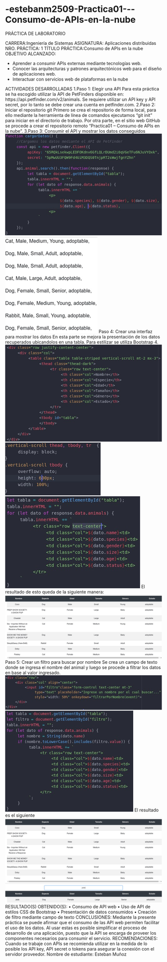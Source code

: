 # -estebanm2509-Practica01---Consumo-de-APIs-en-la-nube
PRÁCTICA DE LABORATORIO 

CARRERA:Ingeniería de Sistemas	ASIGNATURA: Aplicaciones distribuidas
NRO. PRÁCTICA:	1	TÍTULO PRÁCTICA:Consumo de APIs en la nube
OBJETIVO ALCANZADO:
<ul>
<li>Aprender a consumir APIs externas mediante tecnologías web.</li> 
<li>Conocer las arquitecturas y patrones arquitectónicos web para el diseño de aplicaciones web.</li>
<li>Interactuar con servicios web de plataformas en la nube</li>
</ul>
ACTIVIDADES DESARROLLADAS
1.Paso 1: Elegir una API
Para esta práctica se ha escogido utilizar la API de PetFinders disponible en: https://api.petfinder.com/v2/animals. Se requiere utilizar un API key y API secret, por lo tanto se debe crear una cuenta en petfinder.com.
2.Paso 2: Iniciar el repositorio git 
Primero se crea el repositorio de forma local, para ello mediante la herramienta de línea de comandos ejecutamos “git init” para iniciar en el directorio de trabajo. Por otra parte, en el sitio web GitHub se procede a crear el repositorio remoto “Practica01 – Consumo de APIs en la nube”.
3.Paso 3: Consumir el API y mostrar los datos conseguidos
<img src="https://github.com/estebanm2509/-estebanm2509-Practica01---Consumo-de-APIs-en-la-nube/blob/master/1.jpg">
<img src="https://github.com/estebanm2509/-estebanm2509-Practica01---Consumo-de-APIs-en-la-nube/blob/master/2.jpg">
Paso 4: Crear una interfaz para mostrar los datos
En esta parte se mejora la presentación de los datos recuperados ubicandolos en una tabla. Para estilizar se utiliza Bootstrap 4.
<img src="https://github.com/estebanm2509/-estebanm2509-Practica01---Consumo-de-APIs-en-la-nube/blob/master/3.jpg">
<img src="https://github.com/estebanm2509/-estebanm2509-Practica01---Consumo-de-APIs-en-la-nube/blob/master/4.jpg">
<img src="https://github.com/estebanm2509/-estebanm2509-Practica01---Consumo-de-APIs-en-la-nube/blob/master/5.jpg">
El resultado de esto queda de la siguiente manera:
<img src="https://github.com/estebanm2509/-estebanm2509-Practica01---Consumo-de-APIs-en-la-nube/blob/master/6.jpg">
Paso 5: Crear un filtro para buscar por nombre
Se crea un campo de texto donde se ingresa el nombre del animal y luego se procede a filtrar los datos en base al valor ingresado.
<img src="https://github.com/estebanm2509/-estebanm2509-Practica01---Consumo-de-APIs-en-la-nube/blob/master/7.jpg">
<img src="https://github.com/estebanm2509/-estebanm2509-Practica01---Consumo-de-APIs-en-la-nube/blob/master/8.jpg">
El resultado es el siguiente
<img src="https://github.com/estebanm2509/-estebanm2509-Practica01---Consumo-de-APIs-en-la-nube/blob/master/9.jpg">
<img src="https://github.com/estebanm2509/-estebanm2509-Practica01---Consumo-de-APIs-en-la-nube/blob/master/10.jpg">
RESULTADO(S) OBTENIDO(S):
•	Consumo de API web
•	Uso de API de estilos CSS de Bootstrap
•	Presentación de datos consumidos
•	Creación de filtro mediante campo de texto
CONCLUSIONES:
Mediante la presente práctica se puede afirmar que el consumo de las API web permiten facilitar el uso de los datos. Al usar estas es posible simplificar el proceso de desarrollo de una aplicación, puesto que la API se encarga de proveer los componentes necesarios para consumir el servicio.
RECOMENDACIONES:
Cuando se trabaje con APIs se recomienda utilizar en la medida de lo posible los API key, API secret o tokens para asegurar la conexión con el servidor proveedor.
Nombre de estudiante: Esteban Muñoz
